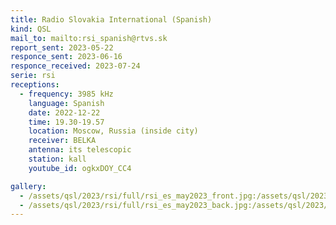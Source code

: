 ```yaml
---
title: Radio Slovakia International (Spanish)
kind: QSL
mail_to: mailto:rsi_spanish@rtvs.sk
report_sent: 2023-05-22
responce_sent: 2023-06-16
responce_received: 2023-07-24
serie: rsi
receptions:
  - frequency: 3985 kHz
    language: Spanish
    date: 2022-12-22
    time: 19.30-19.57
    location: Moscow, Russia (inside city)
    receiver: BELKA
    antenna: its telescopic
    station: kall
    youtube_id: ogkxDOY_CC4

gallery:
  - /assets/qsl/2023/rsi/full/rsi_es_may2023_front.jpg:/assets/qsl/2023/rsi/small/rsi_es_may2023_front.jpg
  - /assets/qsl/2023/rsi/full/rsi_es_may2023_back.jpg:/assets/qsl/2023/rsi/small/rsi_es_may2023_back.jpg
---
```

